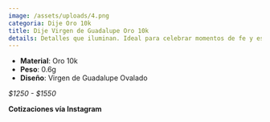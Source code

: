```yaml
---
image: /assets/uploads/4.png
categoria: Dije Oro 10k
title: Dije Virgen de Guadalupe Oro 10k
details: Detalles que iluminan. Ideal para celebrar momentos de fe y esperanza.
---
```

* **Material**: Oro 10k
* **Peso**: 0.6g
* **Diseño**: Virgen de Guadalupe Ovalado

*$﻿1250 - $1550*

**Cotizaciones vía Instagram**